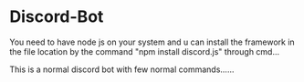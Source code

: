 # Discord-Bot

You need to have node js on your system and u can install the framework in the file location by the command "npm install discord.js" through cmd...

This is a normal discord bot with few normal commands......

